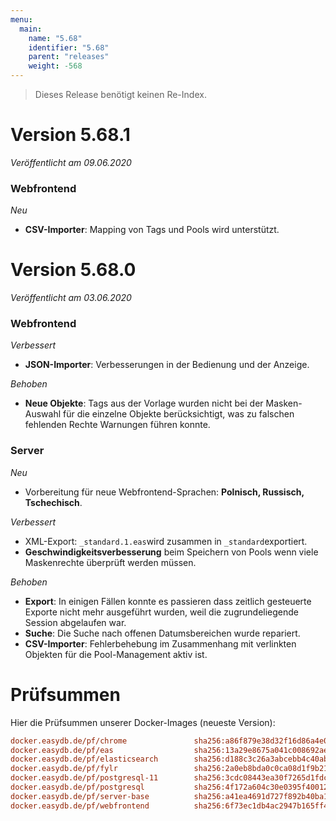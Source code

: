 ```yaml
---
menu:
  main:
    name: "5.68"
    identifier: "5.68"
    parent: "releases"
    weight: -568
---
```


> Dieses Release benötigt keinen Re-Index.

# Version 5.68.1

*Veröffentlicht am 09.06.2020*

### Webfrontend

*Neu*

* **CSV-Importer**: Mapping von Tags und Pools wird unterstützt.

# Version 5.68.0

*Veröffentlicht am 03.06.2020*

### Webfrontend

*Verbessert*

* **JSON-Importer**: Verbesserungen in der Bedienung und der Anzeige.

*Behoben*

* **Neue Objekte**: Tags aus der Vorlage wurden nicht bei der Masken-Auswahl für die einzelne Objekte berücksichtigt, was zu falschen fehlenden Rechte Warnungen führen konnte.

### Server

*Neu*

* Vorbereitung für neue Webfrontend-Sprachen: **Polnisch, Russisch, Tschechisch**.

*Verbessert*

* XML-Export: `_standard.1.eas`wird zusammen in `_standard`exportiert.
* **Geschwindigkeitsverbesserung** beim Speichern von Pools wenn viele Maskenrechte überprüft werden müssen.

*Behoben*

* **Export**: In einigen Fällen konnte es passieren dass zeitlich gesteuerte Exporte nicht mehr ausgeführt wurden, weil die zugrundeliegende Session abgelaufen war.
* **Suche**: Die Suche nach offenen Datumsbereichen wurde repariert.
* **CSV-Importer**: Fehlerbehebung im Zusammenhang mit verlinkten Objekten für die Pool-Management aktiv ist.

# Prüfsummen

Hier die Prüfsummen unserer Docker-Images (neueste Version):

```ini
docker.easydb.de/pf/chrome               sha256:a86f879e38d32f16d86a4e04a0d62bc5410da43eed617ebefbc30e8c320c9ffe
docker.easydb.de/pf/eas                  sha256:13a29e8675a041c008692aefbf9d3e669e3a495f925ce06542fcdd8beb51c8e1
docker.easydb.de/pf/elasticsearch        sha256:d188c3c26a3abcebb4c40ab197220991bdfc052d3bc0599ddfddcf66c9fe61f4
docker.easydb.de/pf/fylr                 sha256:2a0eb8bda0c0ca08d1f9b21dd1e8ebda4e0c630672cb7201c9f53cb0a82db6d4
docker.easydb.de/pf/postgresql-11        sha256:3cdc08443ea30f7265d1fdc135712f040ba245092e8feeebc5d93fbbf54b952a
docker.easydb.de/pf/postgresql           sha256:4f172a604c30e0395f40012c83cc05e7e6ef6f572a982cae3d59b0a35a643854
docker.easydb.de/pf/server-base          sha256:a41ea4691d727f892b40ba17f4bd2c8361a9be2dc96d725ec74150c11dc8dada
docker.easydb.de/pf/webfrontend          sha256:6f73ec1db4ac2947b165ff4eb86efc8c016184c940cbaacef110716f5f3b359c
```

